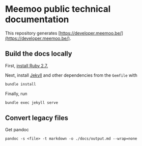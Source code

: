 # Meemoo public technical documentation

This repository generates [https://developer.meemoo.be/](https://developer.meemoo.be/).

## Build the docs locally

First, [install Ruby 2.7.](https://www.ruby-lang.org/en/documentation/installation/)

Next, install [Jekyll](https://jekyllrb.com/) and other dependencies from the `Gemfile` with 

```bash
bundle install
```

Finally, run

```bash
bundle exec jekyll serve
```

## Convert legacy files

Get pandoc

```
pandoc -s <file> -t markdown -o ./docs/output.md --wrap=none
```
